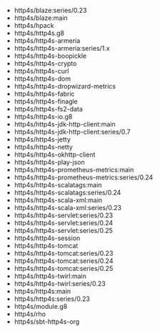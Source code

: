 - http4s/blaze:series/0.23
- http4s/blaze:main
- http4s/hpack
- http4s/http4s.g8
- http4s/http4s-armeria
- http4s/http4s-armeria:series/1.x
- http4s/http4s-boopickle
- http4s/http4s-crypto
- http4s/http4s-curl
- http4s/http4s-dom
- http4s/http4s-dropwizard-metrics
- http4s/http4s-fabric
- http4s/http4s-finagle
- http4s/http4s-fs2-data
- http4s/http4s-io.g8
- http4s/http4s-jdk-http-client:main
- http4s/http4s-jdk-http-client:series/0.7
- http4s/http4s-jetty
- http4s/http4s-netty
- http4s/http4s-okhttp-client
- http4s/http4s-play-json
- http4s/http4s-prometheus-metrics:main
- http4s/http4s-prometheus-metrics:series/0.24
- http4s/http4s-scalatags:main
- http4s/http4s-scalatags:series/0.24
- http4s/http4s-scala-xml:main
- http4s/http4s-scala-xml:series/0.23
- http4s/http4s-servlet:series/0.23
- http4s/http4s-servlet:series/0.24
- http4s/http4s-servlet:series/0.25
- http4s/http4s-session
- http4s/http4s-tomcat
- http4s/http4s-tomcat:series/0.23
- http4s/http4s-tomcat:series/0.24
- http4s/http4s-tomcat:series/0.25
- http4s/http4s-twirl:main
- http4s/http4s-twirl:series/0.23
- http4s/http4s:main
- http4s/http4s:series/0.23
- http4s/module.g8
- http4s/rho
- http4s/sbt-http4s-org
